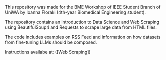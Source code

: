 This repository was made for the BME Workshop of IEEE Student Branch of UniWA by Ioanna Floraki (4th-year Biomedical Engineering student).

The repository contains an introduction to Data Science and Web Scraping using BeautifulSoup4 and Requests to scrape large data from HTML files.

The code includes examples on RSS Feed and information on how datasets from fine-tuning LLMs should be composed.

Instructions availabe at: ([Web Scraping]<Web Scraping.pdf>)
